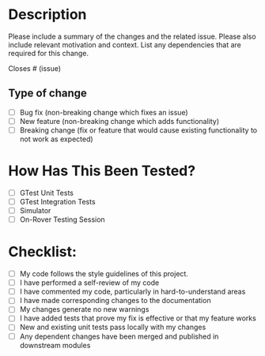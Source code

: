 # Description

Please include a summary of the changes and the related issue. Please also include relevant motivation and context. List any dependencies that are required for this change.

Closes # (issue)

## Type of change

- [ ] Bug fix (non-breaking change which fixes an issue)
- [ ] New feature (non-breaking change which adds functionality)
- [ ] Breaking change (fix or feature that would cause existing functionality to not work as expected)

# How Has This Been Tested?

- [ ] GTest Unit Tests
- [ ] GTest Integration Tests
- [ ] Simulator
- [ ] On-Rover Testing Session

# Checklist:

- [ ] My code follows the style guidelines of this project.
- [ ] I have performed a self-review of my code
- [ ] I have commented my code, particularly in hard-to-understand areas
- [ ] I have made corresponding changes to the documentation
- [ ] My changes generate no new warnings
- [ ] I have added tests that prove my fix is effective or that my feature works
- [ ] New and existing unit tests pass locally with my changes
- [ ] Any dependent changes have been merged and published in downstream modules
